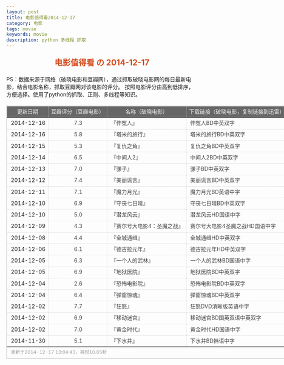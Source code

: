 ```yaml
---
layout: post
title: 电影值得看2014-12-17
category: 电影
tags: movie
keywords: movie 
description: python 多线程 抓取
---
```

<h2 style="text-align:center;color:#D54E21;margin:20px auto">电影值得看 の 2014-12-17</h2>
<div>PS：数据来源于网络（破晓电影和豆瓣网），通过抓取破晓电影网的每日最新电影，结合电影名称，抓取豆瓣网对该电影的评分。
按照电影评分由高到低排序，方便选择。使用了python的抓取、正则、多线程等知识。</div>
<table id="movietb">
	<thead>
		<tr>
			<td min-width="100px">更新日期</td>
			<td min-width="100px">豆瓣评分（豆瓣电影）</td>
			<td min-width="300px">名称（破晓电影）</td>
			<td>下载链接（破晓电影，复制链接到迅雷）</td>
		</tr>
	</thead>
	<tbody>
		<tr>
			<td>2014-12-16</td>
			<td style="color:#FF5138!important;text-align:center;"><a href="http://movie.douban.com/subject/3012013/" target="_blank">7.3</a></td>
			<td>『<a href="http://www.poxiao.com/movie/37886.html" target="_blank">伸冤人</a>』</td>
			<td><a href="ftp://a:a@dx.dl1234.com:8006/[电影天堂www.dy2018.com]伸冤人BD中英双字.rmvb " target="_blank">伸冤人BD中英双字</a></td>
		</tr>
				<tr>
			<td>2014-12-16</td>
			<td style="color:#FF5138!important;text-align:center;"><a href="http://movie.douban.com/subject/21349801/" target="_blank">5.8</a></td>
			<td>『<a href="http://www.poxiao.com/movie/37441.html" target="_blank">塔米的旅行</a>』</td>
			<td><a href="ftp://2:2@p13.poxiao.com:8202/[www.poxiao.com破晓电影]塔米的旅行BD中英双字.rmvb" target="_blank">塔米的旅行BD中英双字</a></td>
		</tr>
				<tr>
			<td>2014-12-15</td>
			<td style="color:#FF5138!important;text-align:center;"><a href="http://movie.douban.com/subject/4092661/" target="_blank">5.3</a></td>
			<td>『<a href="http://www.poxiao.com/movie/37782.html" target="_blank">复仇之角</a>』</td>
			<td><a href="ftp://1:1@p13.poxiao.com:8202/[www.poxiao.com破晓电影]复仇之角BD中英双字.rmvb" target="_blank">复仇之角BD中英双字</a></td>
		</tr>
				<tr>
			<td>2014-12-14</td>
			<td style="color:#FF5138!important;text-align:center;"><a href="http://movie.douban.com/subject/25879014/" target="_blank">6.5</a></td>
			<td>『<a href="http://www.poxiao.com/movie/37881.html" target="_blank">中间人2</a>』</td>
			<td><a href="ftp://4:4@p27.poxiao.com:8201/[www.poxiao.com破晓电影]中间人2BD中英双字.rmvb" target="_blank">中间人2BD中英双字</a></td>
		</tr>
				<tr>
			<td>2014-12-13</td>
			<td style="color:#FF5138!important;text-align:center;"><a href="http://movie.douban.com/subject/25842340/" target="_blank">7.0</a></td>
			<td>『<a href="http://www.poxiao.com/movie/37880.html" target="_blank">骡子</a>』</td>
			<td><a href="ftp://7:7@p13.poxiao.com:8202/[www.poxiao.com破晓电影]骡子BD中英双字.rmvb  " target="_blank">骡子BD中英双字</a></td>
		</tr>
				<tr>
			<td>2014-12-12</td>
			<td style="color:#FF5138!important;text-align:center;"><a href="http://movie.douban.com/subject/24697552/" target="_blank">7.4</a></td>
			<td>『<a href="http://www.poxiao.com/movie/37879.html" target="_blank">美丽谎言</a>』</td>
			<td><a href="ftp://6:6@p13.poxiao.com:8202/[www.poxiao.com破晓电影]美丽谎言BD中英双字.rmvb" target="_blank">美丽谎言BD中英双字</a></td>
		</tr>
				<tr>
			<td>2014-12-11</td>
			<td style="color:#FF5138!important;text-align:center;"><a href="http://movie.douban.com/subject/24470523/" target="_blank">7.1</a></td>
			<td>『<a href="http://www.poxiao.com/movie/37862.html" target="_blank">魔力月光</a>』</td>
			<td><a href="ftp://8:8@p13.poxiao.com:8202/[www.poxiao.com破晓电影]魔力月光BD英语中字.rmvb" target="_blank">魔力月光BD英语中字</a></td>
		</tr>
				<tr>
			<td>2014-12-10</td>
			<td style="color:#FF5138!important;text-align:center;"><a href="http://movie.douban.com/subject/3530407/" target="_blank">6.9</a></td>
			<td>『<a href="http://www.poxiao.com/movie/37645.html" target="_blank">守丧七日晴</a>』</td>
			<td><a href="ftp://4:4@p13.poxiao.com:8202/[www.poxiao.com破晓电影]守丧七日晴BD中英双字.rmvb" target="_blank">守丧七日晴BD中英双字</a></td>
		</tr>
				<tr>
			<td>2014-12-10</td>
			<td style="color:#FF5138!important;text-align:center;"><a href="http://movie.douban.com/subject/25810920/" target="_blank">5.0</a></td>
			<td>『<a href="http://www.poxiao.com/movie/37878.html" target="_blank">潜龙风云</a>』</td>
			<td><a href="ftp://3:3@p13.poxiao.com:8202/[www.poxiao.com破晓电影]潜龙风云HD国语中字.rmvb" target="_blank">潜龙风云HD国语中字</a></td>
		</tr>
				<tr>
			<td>2014-12-09</td>
			<td style="color:#FF5138!important;text-align:center;"><a href="http://movie.douban.com/subject/25845586/" target="_blank">4.3</a></td>
			<td>『<a href="http://www.poxiao.com/movie/37877.html" target="_blank">赛尔号大电影4：圣魔之战</a>』</td>
			<td><a href="ftp://2:2@p13.poxiao.com:8202/[www.poxiao.com破晓电影]赛尔号大电影4圣魔之战HD国语中字.rmvb" target="_blank">赛尔号大电影4圣魔之战HD国语中字</a></td>
		</tr>
				<tr>
			<td>2014-12-08</td>
			<td style="color:#FF5138!important;text-align:center;"><a href="http://movie.douban.com/subject/25849599/" target="_blank">4.4</a></td>
			<td>『<a href="http://www.poxiao.com/movie/37871.html" target="_blank">全城通缉</a>』</td>
			<td><a href="ftp://1:1@p13.poxiao.com:8202/[www.poxiao.com破晓电影]全城通缉HD中英双字.rmvb" target="_blank">全城通缉HD中英双字</a></td>
		</tr>
				<tr>
			<td>2014-12-06</td>
			<td style="color:#FF5138!important;text-align:center;"><a href="http://movie.douban.com/subject/2147872/" target="_blank">6.1</a></td>
			<td>『<a href="http://www.poxiao.com/movie/37868.html" target="_blank">德古拉元年</a>』</td>
			<td><a href="ftp://6:6@p13.poxiao.com:8202/[www.poxiao.com破晓电影]德古拉元年HD中英双字.rmvb" target="_blank">德古拉元年HD中英双字</a></td>
		</tr>
				<tr>
			<td>2014-12-05</td>
			<td style="color:#FF5138!important;text-align:center;"><a href="http://movie.douban.com/subject/24695277/" target="_blank">6.3</a></td>
			<td>『<a href="http://www.poxiao.com/movie/37804.html" target="_blank">一个人的武林</a>』</td>
			<td><a href="ftp://4:4@p13.poxiao.com:8202/[www.poxiao.com破晓电影]一个人的武林BD国语中字.rmvb" target="_blank">一个人的武林BD国语中字</a></td>
		</tr>
				<tr>
			<td>2014-12-05</td>
			<td style="color:#FF5138!important;text-align:center;"><a href="http://movie.douban.com/subject/23416554/" target="_blank">6.9</a></td>
			<td>『<a href="http://www.poxiao.com/movie/37864.html" target="_blank">地狱医院</a>』</td>
			<td><a href="ftp://5:5@p13.poxiao.com:8202/[www.poxiao.com破晓电影]地狱医院BD中英双字.rmvb" target="_blank">地狱医院BD中英双字</a></td>
		</tr>
				<tr>
			<td>2014-12-04</td>
			<td style="color:#FF5138!important;text-align:center;"><a href="http://movie.douban.com/subject/25864171/" target="_blank">2.6</a></td>
			<td>『<a href="http://www.poxiao.com/movie/37866.html" target="_blank">恐怖电影院</a>』</td>
			<td><a href="ftp://3:3@p13.poxiao.com:8202/[www.poxiao.com破晓电影]恐怖电影院BD中英双字.rmvb" target="_blank">恐怖电影院BD中英双字</a></td>
		</tr>
				<tr>
			<td>2014-12-04</td>
			<td style="color:#FF5138!important;text-align:center;"><a href="http://movie.douban.com/subject/19974285/" target="_blank">6.4</a></td>
			<td>『<a href="http://www.poxiao.com/movie/37863.html" target="_blank">弹窗惊魂</a>』</td>
			<td><a href="ftp://1:1@p13.poxiao.com:8202/[www.poxiao.com破晓电影]弹窗惊魂BD中英双字.rmvb" target="_blank">弹窗惊魂BD中英双字</a></td>
		</tr>
				<tr>
			<td>2014-12-02</td>
			<td style="color:#FF5138!important;text-align:center;"><a href="http://movie.douban.com/subject/23331914/" target="_blank">7.7</a></td>
			<td>『<a href="http://www.poxiao.com/movie/37854.html" target="_blank">狂怒</a>』</td>
			<td><a href="ftp://3:3@p27.poxiao.com:8201/[www.poxiao.com破晓电影]狂怒DVD清晰版英语中字.rmvb" target="_blank">狂怒DVD清晰版英语中字</a></td>
		</tr>
				<tr>
			<td>2014-12-02</td>
			<td style="color:#FF5138!important;text-align:center;"><a href="http://movie.douban.com/subject/21349345/" target="_blank">6.9</a></td>
			<td>『<a href="http://www.poxiao.com/movie/37831.html" target="_blank">移动迷宫</a>』</td>
			<td><a href="ftp://7:7@p13.poxiao.com:8202/[www.poxiao.com破晓电影]移动迷宫BD国英双语中英双字.mkv" target="_blank">移动迷宫BD国英双语中英双字</a></td>
		</tr>
				<tr>
			<td>2014-12-02</td>
			<td style="color:#FF5138!important;text-align:center;"><a href="http://movie.douban.com/subject/10545939/" target="_blank">7.0</a></td>
			<td>『<a href="http://www.poxiao.com/movie/37842.html" target="_blank">黄金时代</a>』</td>
			<td><a href="ftp://6:6@p13.poxiao.com:8202/[www.poxiao.com破晓电影]黄金时代HD国语中字.rmvb" target="_blank">黄金时代HD国语中字</a></td>
		</tr>
				<tr>
			<td>2014-11-30</td>
			<td style="color:#FF5138!important;text-align:center;"><a href="http://movie.douban.com/subject/25786057/" target="_blank">5.1</a></td>
			<td>『<a href="http://www.poxiao.com/movie/37841.html" target="_blank">下水井</a>』</td>
			<td><a href="ftp://5:5@p13.poxiao.com:8202/[www.poxiao.com破晓电影]下水井BD韩语中字.rmvb" target="_blank">下水井BD韩语中字</a></td>
		</tr>
			</tbody>
	<tfoot>
		<tr>
			<td colspan="4">更新于2014-12-17 13:04:43，耗时10.65秒</td>
		</tr>
	</tfoot>
</table>	<style>
	#movietb {width:790px;border:1px #CCCCCC solid;font-size:14px;margin:20px auto;}
	#movietb td {border:1px #CCCCCC dotted;line-height:24px;vertical-align: middle;}
	#movietb a {text-decoration:none;color:#464646; text-shadow:0 1px 0 #F2F2F2;border:0!important}
	#movietb a:hover {text-decoration:underline;color:#D54E21;}
	#movietb tbody tr:hover{background:#CCC}
	#movietb thead {background-color:#666;color:#eee;text-align:center}
	#movietb tbody {text-align:left;}
	#movietb tbody td {padding-left:10px;}
	#movietb tfoot td,.size {padding-left: 10px;font-size:12px;color:#999}
</style>